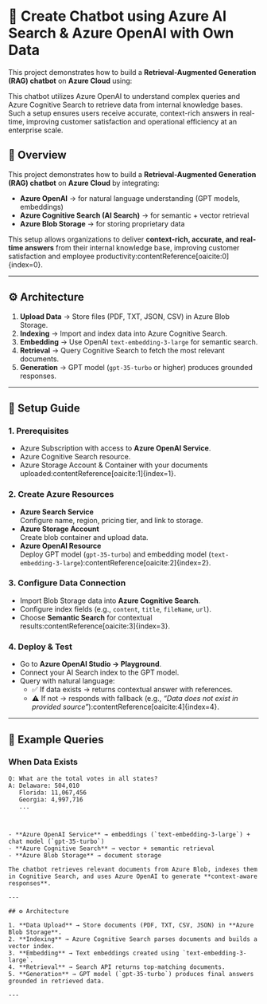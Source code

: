 

# 🤖 Create Chatbot using Azure AI Search & Azure OpenAI with Own Data

This project demonstrates how to build a **Retrieval-Augmented Generation (RAG) chatbot** on **Azure Cloud** using:  


This chatbot utilizes Azure OpenAI to understand complex queries and Azure Cognitive Search to retrieve data from internal knowledge bases. Such a setup ensures users receive accurate, context-rich answers in real-time, improving customer satisfaction and operational efficiency at an enterprise scale.


## 📌 Overview
This project demonstrates how to build a **Retrieval-Augmented Generation (RAG) chatbot** on **Azure Cloud** by integrating:

- **Azure OpenAI** → for natural language understanding (GPT models, embeddings)
- **Azure Cognitive Search (AI Search)** → for semantic + vector retrieval
- **Azure Blob Storage** → for storing proprietary data

This setup allows organizations to deliver **context-rich, accurate, and real-time answers** from their internal knowledge base, improving customer satisfaction and employee productivity:contentReference[oaicite:0]{index=0}.

---

## ⚙️ Architecture
1. **Upload Data** → Store files (PDF, TXT, JSON, CSV) in Azure Blob Storage.
2. **Indexing** → Import and index data into Azure Cognitive Search.
3. **Embedding** → Use OpenAI `text-embedding-3-large` for semantic search.
4. **Retrieval** → Query Cognitive Search to fetch the most relevant documents.
5. **Generation** → GPT model (`gpt-35-turbo` or higher) produces grounded responses.

---

## 🚀 Setup Guide

### 1. Prerequisites
- Azure Subscription with access to **Azure OpenAI Service**.
- Azure Cognitive Search resource.
- Azure Storage Account & Container with your documents uploaded:contentReference[oaicite:1]{index=1}.

### 2. Create Azure Resources
- **Azure Search Service**  
  Configure name, region, pricing tier, and link to storage.
- **Azure Storage Account**  
  Create blob container and upload data.
- **Azure OpenAI Resource**  
  Deploy GPT model (`gpt-35-turbo`) and embedding model (`text-embedding-3-large`):contentReference[oaicite:2]{index=2}.

### 3. Configure Data Connection
- Import Blob Storage data into **Azure Cognitive Search**.
- Configure index fields (e.g., `content`, `title`, `fileName`, `url`).
- Choose **Semantic Search** for contextual results:contentReference[oaicite:3]{index=3}.

### 4. Deploy & Test
- Go to **Azure OpenAI Studio → Playground**.
- Connect your AI Search index to the GPT model.
- Query with natural language:
  - ✅ If data exists → returns contextual answer with references.
  - ⚠️ If not → responds with fallback (e.g., *“Data does not exist in provided source”*):contentReference[oaicite:4]{index=4}.

---

## 📜 Example Queries

### When Data Exists
```text
Q: What are the total votes in all states?
A: Delaware: 504,010  
   Florida: 11,067,456  
   Georgia: 4,997,716  
   ...



- **Azure OpenAI Service** → embeddings (`text-embedding-3-large`) + chat model (`gpt-35-turbo`)  
- **Azure Cognitive Search** → vector + semantic retrieval  
- **Azure Blob Storage** → document storage  

The chatbot retrieves relevant documents from Azure Blob, indexes them in Cognitive Search, and uses Azure OpenAI to generate **context-aware responses**.  

---

## ⚙️ Architecture  

1. **Data Upload** → Store documents (PDF, TXT, CSV, JSON) in **Azure Blob Storage**.  
2. **Indexing** → Azure Cognitive Search parses documents and builds a vector index.  
3. **Embedding** → Text embeddings created using `text-embedding-3-large`.  
4. **Retrieval** → Search API returns top-matching documents.  
5. **Generation** → GPT model (`gpt-35-turbo`) produces final answers grounded in retrieved data.  

---

